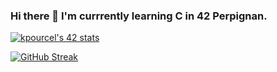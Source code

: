 ### Hi there 👋 I'm currrently learning C in 42 Perpignan.

<!--
**Middle-555/Middle-555** is a ✨ _special_ ✨ repository because its `README.md` (this file) appears on your GitHub profile.

Here are some ideas to get you started:

- 🔭 I’m currently working on ...
- 🌱 I’m currently learning ...
- 👯 I’m looking to collaborate on ...
- 🤔 I’m looking for help with ...
- 💬 Ask me about ...
- 📫 How to reach me: ...
- 😄 Pronouns: ...
- ⚡ Fun fact: ...
-->

[![kpourcel's 42 stats](https://badge.mediaplus.ma/darkblue/kpourcel?1337Badge=off&UM6P=off)](https://github.com/oakoudad/badge42)


[![GitHub Streak](https://github-readme-streak-stats.herokuapp.com?user=Middle-555&theme=algolia&border_radius=5.9)](https://git.io/streak-stats)

